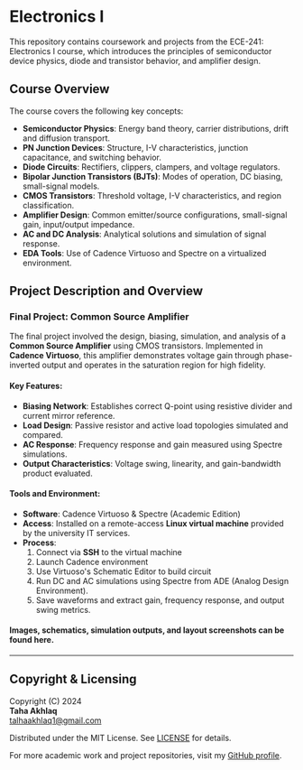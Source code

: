 # Electronics I  
This repository contains coursework and projects from the ECE-241: Electronics I course, which introduces the principles of semiconductor device physics, diode and transistor behavior, and amplifier design.

## Course Overview  
The course covers the following key concepts:

- **Semiconductor Physics**: Energy band theory, carrier distributions, drift and diffusion transport.
- **PN Junction Devices**: Structure, I-V characteristics, junction capacitance, and switching behavior.
- **Diode Circuits**: Rectifiers, clippers, clampers, and voltage regulators.
- **Bipolar Junction Transistors (BJTs)**: Modes of operation, DC biasing, small-signal models.
- **CMOS Transistors**: Threshold voltage, I-V characteristics, and region classification.
- **Amplifier Design**: Common emitter/source configurations, small-signal gain, input/output impedance.
- **AC and DC Analysis**: Analytical solutions and simulation of signal response.
- **EDA Tools**: Use of Cadence Virtuoso and Spectre on a virtualized environment.

## Project Description and Overview  

### Final Project: Common Source Amplifier  
The final project involved the design, biasing, simulation, and analysis of a **Common Source Amplifier** using CMOS transistors. Implemented in **Cadence Virtuoso**, this amplifier demonstrates voltage gain through phase-inverted output and operates in the saturation region for high fidelity.

#### Key Features:
- **Biasing Network**: Establishes correct Q-point using resistive divider and current mirror reference.
- **Load Design**: Passive resistor and active load topologies simulated and compared.
- **AC Response**: Frequency response and gain measured using Spectre simulations.
- **Output Characteristics**: Voltage swing, linearity, and gain-bandwidth product evaluated.

#### Tools and Environment:
- **Software**: Cadence Virtuoso & Spectre (Academic Edition)
- **Access**: Installed on a remote-access **Linux virtual machine** provided by the university IT services.
- **Process**:
  1. Connect via **SSH** to the virtual machine
  2. Launch Cadence environment
  3. Use Virtuoso's Schematic Editor to build circuit
  4. Run DC and AC simulations using Spectre from ADE (Analog Design Environment).
  5. Save waveforms and extract gain, frequency response, and output swing metrics.

#### Images, schematics, simulation outputs, and layout screenshots can be found here.
---
## Copyright & Licensing  
Copyright (C) 2024  
**Taha Akhlaq**  
talhaakhlaq1@gmail.com

Distributed under the MIT License. See [LICENSE](LICENSE) for details.

For more academic work and project repositories, visit my [GitHub profile](https://github.com/talhaakhlaq1).
